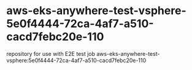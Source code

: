 # aws-eks-anywhere-test-vsphere-5e0f4444-72ca-4af7-a510-cacd7febc20e-110
repository for use with E2E test job aws-eks-anywhere-test-vsphere:5e0f4444-72ca-4af7-a510-cacd7febc20e-110
